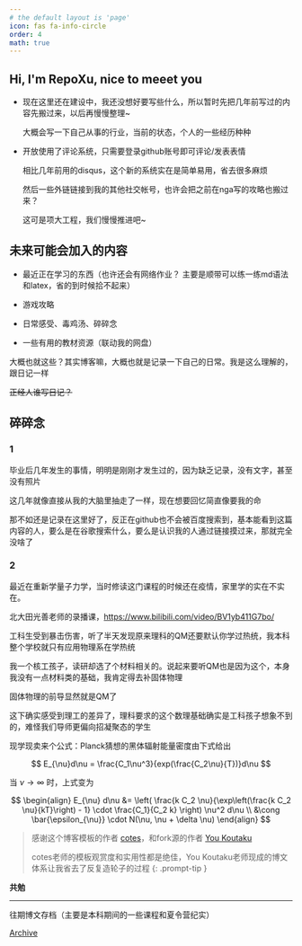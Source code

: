 ```yaml
---
# the default layout is 'page'
icon: fas fa-info-circle
order: 4
math: true
---
```


## Hi, I'm RepoXu, nice to meeet you

+ 现在这里还在建设中，我还没想好要写些什么，所以暂时先把几年前写过的内容先搬过来，以后再慢慢整理~

  大概会写一下自己从事的行业，当前的状态，个人的一些经历种种

+ 开放使用了评论系统，只需要登录github账号即可评论/发表表情

  相比几年前用的disqus，这个新的系统实在是简单易用，省去很多麻烦

  然后一些外链链接到我的其他社交帐号，也许会把之前在nga写的攻略也搬过来？

  这可是项大工程，我们慢慢推进吧~

## 未来可能会加入的内容

 - 最近正在学习的东西（也许还会有网络作业？ 主要是顺带可以练一练md语法和latex，省的到时候拾不起来）

 - 游戏攻略

 - 日常感受、毒鸡汤、碎碎念

 - 一些有用的教材资源（联动我的网盘）

大概也就这些？其实博客嘛，大概也就是记录一下自己的日常。我是这么理解的，跟日记一样

~~正经人谁写日记？~~

## 碎碎念

### 1

毕业后几年发生的事情，明明是刚刚才发生过的，因为缺乏记录，没有文字，甚至没有照片

这几年就像直接从我的大脑里抽走了一样，现在想要回忆简直像要我的命

那不如还是记录在这里好了，反正在github也不会被百度搜索到，基本能看到这篇内容的人，要么是在谷歌搜索什么，要么是认识我的人通过链接摸过来，那就完全没啥了

### 2

最近在重新学量子力学，当时修读这门课程的时候还在疫情，家里学的实在不实在。

北大田光善老师的录播课，https://www.bilibili.com/video/BV1yb411G7bo/

工科生受到暴击伤害，听了半天发现原来理科的QM还要默认你学过热统，我本科整个学校就只有应用物理系在学热统

我一个核工孩子，读研却选了个材料相关的。说起来要听QM也是因为这个，本身我没有一点材料类的基础，我肯定得去补固体物理

固体物理的前导显然就是QM了

这下确实感受到理工的差异了，理科要求的这个数理基础确实是工科孩子想象不到的，难怪我们导师更偏向招凝聚态的学生

现学现卖来个公式：Planck猜想的黑体辐射能量密度由下式给出

$$
E_{\nu}d\nu = \frac{C_1\nu^3}{exp(\frac{C_2\nu}{T})}d\nu
$$

当 $\nu \to \infty$ 时，上式变为

$$
\begin{align}
E_{\nu} d\nu 
&= \left( \frac{k C_2 \nu}{\exp\left(\frac{k C_2 \nu}{kT}\right) - 1} \cdot \frac{C_1}{C_2 k} \right) \nu^2 d\nu \\
&\cong \bar{\epsilon_{\nu}} \cdot N(\nu, \nu + \delta \nu)
\end{align}
$$

> 感谢这个博客模板的作者 [cotes](https://github.com/cotes2020)，和fork源的作者 [You Koutaku](https://github.com/youkoutaku)
>
> cotes老师的模板观赏度和实用性都是绝佳，You Koutaku老师现成的博文体系让我省去了反复造轮子的过程
{: .prompt-tip }

**共勉**

---
往期博文存档（主要是本科期间的一些课程和夏令营纪实）

[Archive](https://repokx.github.io/Archive/)